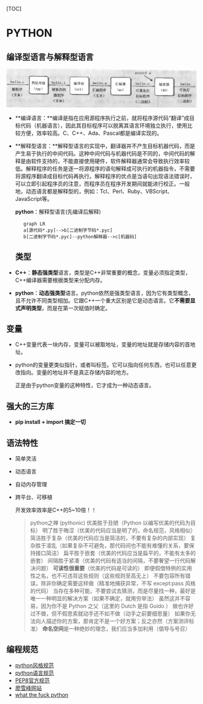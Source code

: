 [TOC]
# PYTHON
## **编译型语言与解释型语言**
![编译与链接](mediu/python与pytorch/编译与连接.png)
+ **编译语言：**编译是指在应用源程序执行之前，就将程序源代码“翻译”成目标代码（机器语言），因此其目标程序可以脱离其语言环境独立执行，使用比较方便，效率较高。C、C++、Ada、Pascal都是编译实现的。
+ **解释型语言：**解释型语言的实现中，翻译器并不产生目标机器代码，而是产生易于执行的中间代码。这种中间代码与机器代码是不同的，中间代码的解释是由软件支持的，不能直接使用硬件，软件解释器通常会导致执行效率较低。解释程序的任务是逐一将源程序的语句解释成可执行的机器指令，不需要将源程序翻译成目标代码再执行。解释程序的优点是当语句出现语法错误时，可以立即引起程序员的注意，而程序员在程序开发期间就能进行校正。一般地，动态语言都是解释型的，例如：Tcl、Perl、Ruby、VBScript、JavaScript等。
 
  **python**：解释型语言(先编译后解释)        
  
  ```mermaid
     graph LR
     a[源代码*.py]-->b[二进制字节码*.pyc]
     b[二进制字节码*.pyc]--python解释器-->c[机器码]
  ```    
  ## **类型**
+ **C++**：**静态强类型**语言，类型是C++非常重要的概念，变量必须指定类型，C++编译器需要根据类型来分配内存。
+ **python**：**动态强类型**语言。python依然是强类型语言，因为它有类型概念，且不允许不同类型相加。它跟C++一个重大区别是它是动态语言。它**不需要显式声明类型**，而是在第一次赋值时确定。

## **变量**
+ C++变量代表一块内存，变量可以被取地址，变量的地址就是存储内容的首地址。

+ python的变量更类似指针，或者叫标签。它可以指向任何东西，也可以任意更改指向。变量的地址并不是真正存储内容的地方。

    正是由于python变量的这种特性，它才成为一种动态语言。
    
## **强大的三方库**
+ **pip install + import 搞定一切**
## **语法特性**
+ 简单灵活
+ 动态语言
+ 自动内存管理
+ 跨平台、可移植

    开发效率效率是C++的5~10倍！！
    > python之禅   (pythonic)
优美胜于丑陋（Python 以编写优美的代码为目标）
明了胜于晦涩（优美的代码应当是明了的，命名规范，风格相似）
简洁胜于复杂（优美的代码应当是简洁的，不要有复杂的内部实现）
复杂胜于凌乱（如果复杂不可避免，那代码间也不能有难懂的关系，要保持接口简洁）
扁平胜于嵌套（优美的代码应当是扁平的，不能有太多的嵌套）
间隔胜于紧凑（优美的代码有适当的间隔，不要奢望一行代码解决问题）
**可读性很重要**（优美的代码是可读的）
即便假借特例的实用性之名，也不可违背这些规则（这些规则至高无上）
不要包容所有错误，除非你确定需要这样做（精准地捕获异常，不写 
except:pass 风格的代码）
当存在多种可能，不要尝试去猜测，而是尽量找一种，最好是唯一一种明显的解决方案（如果不确定，就用穷举法）
虽然这并不容易，因为你不是 Python 之父（这里的 Dutch 是指 Guido ）
做也许好过不做，但不假思索就动手还不如不做（动手之前要细思量）
如果你无法向人描述你的方案，那肯定不是一个好方案；反之亦然（方案测评标准）
**命名空间**是一种绝妙的理念，我们应当多加利用（倡导与号召）

## **编程规范**
  + [python风格规范](https://zh-google-styleguide.readthedocs.io/en/latest/google-python-styleguide/python_style_rules/)
  + [python语言规范](https://zh-google-styleguide.readthedocs.io/en/latest/google-python-styleguide/python_language_rules/)
  + [PEP8官方规范](https://blog.csdn.net/ratsniper/article/details/78954852)
  + [廖雪峰网站](https://www.liaoxuefeng.com/wiki/1016959663602400/1017502538658208)
  + [what the fuck python](https://github.com/leisurelicht/wtfpython-cn)









